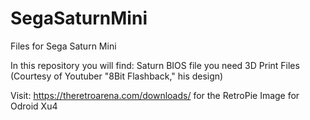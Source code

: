 # SegaSaturnMini
Files for Sega Saturn Mini


In this repository you will find:
Saturn BIOS file you need
3D Print Files (Courtesy of Youtuber "8Bit Flashback," his design)

Visit: https://theretroarena.com/downloads/ for the RetroPie Image for Odroid Xu4
